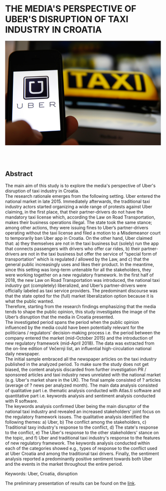 
<br>
<br>


# THE MEDIA'S PERSPECTIVE OF UBER'S DISRUPTION OF TAXI INDUSTRY IN CROATIA


<p align="center">
  <img src="./Foto/Foto1.jpg" width="750" title="hover text">
</p>


<br>
<br>

## Abstract

The main aim of this study is to explore the media's perspective of Uber's disruption of taxi industry in Croatia. 
<br>
The research rationale emerges from the following setting. Uber entered the national market in late 2015. Immediately afterwards, the traditional taxi industry actors started organizing a wide range of protests against Uber claiming, in the first place, that their partner-drivers do not have the mandatory taxi license which, according the Law on Road Transportation, makes their business operations illegal. The state took the same stance; among other actions, they were issuing fines to Uber’s partner-drivers operating without the taxi license and filed a motion to a Misdemeanor court to temporarily ban Uber app in Croatia. On the other hand, Uber claimed that: a) they themselves are not in the taxi business but (solely) run the app that connects passengers with drivers who offer car rides, b) their partner-drivers are not in the taxi business but offer the service of “special form of transportation” which is regulated / allowed by the Law, and c) that the general public increasingly uses and likes their product. In the meantime, since this setting was long-term untenable for all the stakeholders, they were working together on a new regulatory framework. In the first half of 2018, the new Law on Road Transportation was introduced, the national taxi industry got (completely) liberalized, and Uber’s partner-drivers were officially labeled as taxi service providers. The predominant discourse was that the state opted for the (full) market liberalization option because it is what the public wanted. 
<br>
Therefore, starting from the research findings emphasizing that the media tends to shape the public opinion, this study investigates the image of the Uber’s disruption that the media in Croatia presented. 
<br>
The investigated period spans the period when the public opinion influenced by the media could have been potentially relevant for the politicians / regulators’ decision-making process i.e. the period between the company entered the market (mid-October 2015) and the introduction of new regulatory framework (mid-April 2018). The data was extracted from the on-line edition of Večernji list, an influential high-circulation national daily newspaper. <br>
The initial sample embraced all the newspaper articles on the taxi industry published in the analyzed period. To make sure the study does not get biased, the content analysis discarded from further investigation PR / sponsored articles and taxi industry news unrelated with the national market (e.g. Uber's market share in the UK). The final sample consisted of ? articles (average of ? news per analyzed month).
The main data analysis consisted of qualitative part i.e. thematic analysis conducted with Atlas.ti software and quantitative part i.e. keywords analysis and sentiment analysis conducted with R software.
<br>
The keywords analysis confirmed Uber being the main disruptor of the national taxi industry and revealed an increased stakeholders' joint focus on the regulatory framework issues. The qualitative analysis identified the following themes: a) Uber, b) The conflict among the stakeholders, c) Traditional taxy industry's response to the conflict, d) The state's response to the conflict, e) The Uber's response to the other stakeholders' stance on the topic, and f) Uber and traditional taxi industry's response to the features of new regulatory framework. The keywords analysis conducted within each of the categories showed e.g., types of response to the conflict used at Uber Croatia and among the traditional taxi drivers. Finally, the sentiment analysis reported a predominantly positive sentiment towards both Uber and the events in the market throughout the entire period.  


Keywords: Uber, Croatia, disruption

The preliminary presentation of results can be found on the [link]().
